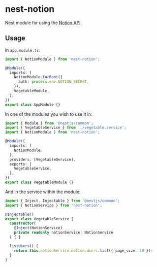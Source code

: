 # nest-notion

Nest module for using the [Notion API](https://developers.notion.com/).

## Usage

In `app.module.ts`:

```ts
import { NotionModule } from 'nest-notion';

@Module({
  imports: [
    NotionModule.forRoot({
      auth: process.env.NOTION_SECRET,
    }),
    VegetableModule,
  ],
})
export class AppModule {}
```

In one of the modules you wish to use it in:

```ts
import { Module } from '@nestjs/common';
import { VegetableService } from './vegetable.service';
import { NotionModule } from 'nest-notion';

@Module({
  imports: [
    NotionModule,
  ],
  providers: [VegetableService],
  exports: [
    VegetableService,
  ],
})
export class VegetableModule {}

```

And in the service within the module:

```ts
import { Inject, Injectable } from '@nestjs/common';
import { NotionService } from 'nest-notion';

@Injectable()
export class VegetableService {
  constructor(
    @Inject(NotionService)
    private readonly notionService: NotionService
  ) { }

  listUsers() {
    return this.notionService.notion.users.list({ page_size: 10 });
  }
}

```